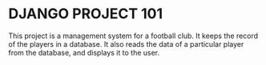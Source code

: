 # DJANGO PROJECT 101

This project is a management system for a football club. It keeps the record of the players in a database.
It also reads the data of a particular player from the database, and displays it to the user.
